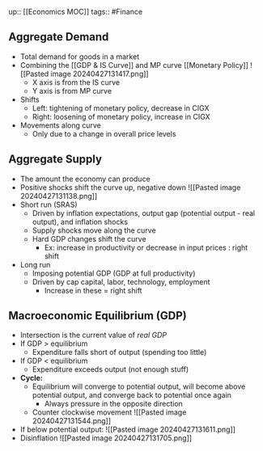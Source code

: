 up:: [[Economics MOC]]
tags:: #Finance 
## Aggregate Demand
- Total demand for goods in a market
- Combining the [[GDP & IS Curve]] and MP curve [[Monetary Policy]]
![[Pasted image 20240427131417.png]]
	- X axis is from the IS curve
	- Y axis is from MP curve
- Shifts
	- Left: tightening of monetary policy, decrease in CIGX
	- Right: loosening of monetary policy, increase in CIGX
- Movements along curve
	- Only due to a change in overall price levels
## Aggregate Supply
- The amount the economy can produce
- Positive shocks shift the curve up, negative down
![[Pasted image 20240427131138.png]]
- Short run (SRAS)
	- Driven by inflation expectations, output gap (potential output - real output), and inflation shocks
	- Supply shocks move along the curve
	- Hard GDP changes shift the curve
		- Ex: increase in productivity or decrease in input prices : right shift
- Long run
	- Imposing potential GDP (GDP at full productivity)
	- Driven by cap capital, labor, technology, employment
		- Increase in these = right shift
## Macroeconomic Equilibrium (GDP)
- Intersection is the current value of *real GDP*
- If GDP > equilibrium
	- Expenditure falls short of output (spending too little)
- If GDP < equilibrium
	- Expenditure exceeds output (not enough stuff)
- **Cycle:**
	- Equilibrium will converge to potential output, will become above potential output, and converge back to potential once again
		- Always pressure in the opposite direction
	- Counter clockwise movement
![[Pasted image 20240427131544.png]]
- If below potential output:
		![[Pasted image 20240427131611.png]]
- Disinflation
		![[Pasted image 20240427131705.png]]

